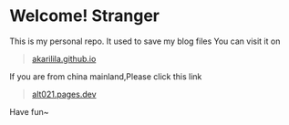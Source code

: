 # Welcome! Stranger
This is my personal repo. It used to save my blog files
You can visit it on
> [akarilila.github.io](https://akarilila.github.io)

If you are from china mainland,Please click this link

> [alt021.pages.dev](https://alt021.pages.dev)

Have fun~

